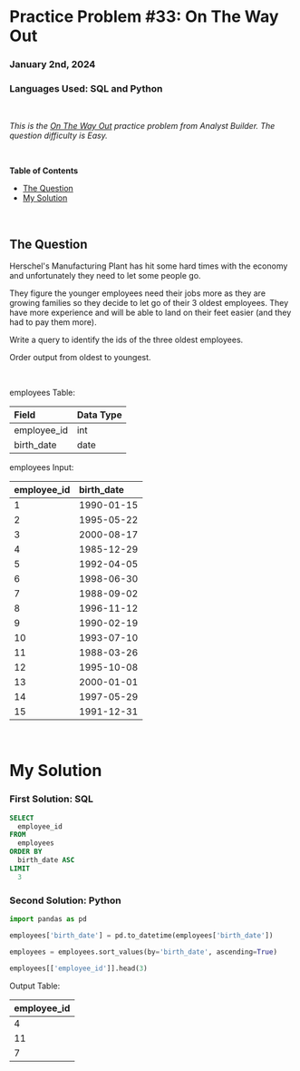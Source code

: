 # **Practice Problem #33: On The Way Out**
### January 2nd, 2024
### Languages Used: SQL and Python

<br>

*This is the [On The Way Out](https://www.analystbuilder.com/questions/on-the-way-out-LGNoQ) practice problem from Analyst Builder. The question difficulty is Easy.*

<br>

**Table of Contents**

-   [The Question](#the-question)
-   [My Solution](#my-solution)
  
<br>

## The Question

Herschel's Manufacturing Plant has hit some hard times with the economy and unfortunately they need to let some people go.

They figure the younger employees need their jobs more as they are growing families so they decide to let go of their 3 oldest employees. They have more experience and will be able to land on their feet easier (and they had to pay them more).

Write a query to identify the ids of the three oldest employees.

Order output from oldest to youngest.

<br>

employees Table:

| Field       | Data Type |
| :---------- | :-------- |
| employee_id | int       |
| birth_date  | date      |

employees Input:

| employee_id | birth_date |
| :---------- | :--------- |
| 1           | 1990-01-15 |
| 2           | 1995-05-22 |
| 3           | 2000-08-17 |
| 4           | 1985-12-29 |
| 5           | 1992-04-05 |
| 6           | 1998-06-30 |
| 7           | 1988-09-02 |
| 8           | 1996-11-12 |
| 9           | 1990-02-19 |
| 10          | 1993-07-10 |
| 11          | 1988-03-26 |
| 12          | 1995-10-08 |
| 13          | 2000-01-01 |
| 14          | 1997-05-29 |
| 15          | 1991-12-31 |

<br>

# My Solution

### First Solution: SQL

``` SQL
SELECT
  employee_id
FROM 
  employees 
ORDER BY
  birth_date ASC
LIMIT
  3
```

### Second Solution: Python

``` Python
import pandas as pd

employees['birth_date'] = pd.to_datetime(employees['birth_date'])

employees = employees.sort_values(by='birth_date', ascending=True)

employees[['employee_id']].head(3)
```

Output Table:

| employee_id |
| :---------- |
| 4           |
| 11          |
| 7           |
